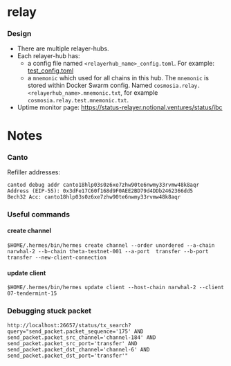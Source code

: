 # relay

### Design
- There are multiple relayer-hubs.
- Each relayer-hub has:
    - a config file named `<relayerhub_name>_config.toml`. For example: [test_config.toml](test_config.toml)
    - a `mnemonic` which used for all chains in this hub. The `mnemonic` is stored within Docker Swarm config. Named `cosmosia.relay.<relayerhub_name>.mnemonic.txt`, for example `cosmosia.relay.test.mnemonic.txt`.
- Uptime monitor page: https://status-relayer.notional.ventures/status/ibc


# Notes

### Canto
Refiller addresses:
```
cantod debug addr canto18hlp03s0z6xe7zhw90te6nwmy33rvmw48k8aqr
Address (EIP-55): 0x3dFe17C60f168d9F0AEE2BD79d4DDb2462366dd5
Bech32 Acc: canto18hlp03s0z6xe7zhw90te6nwmy33rvmw48k8aqr
```


### Useful commands

#### create channel 
```
$HOME/.hermes/bin/hermes create channel --order unordered --a-chain narwhal-2 --b-chain theta-testnet-001 --a-port  transfer --b-port transfer --new-client-connection
```

#### update client
```
$HOME/.hermes/bin/hermes update client --host-chain narwhal-2 --client 07-tendermint-15
``` 


### Debugging stuck packet

```
http://localhost:26657/status/tx_search?query="send_packet.packet_sequence='175' AND send_packet.packet_src_channel='channel-184' AND send_packet.packet_src_port='transfer' AND send_packet.packet_dst_channel='channel-6' AND send_packet.packet_dst_port='transfer'"
```